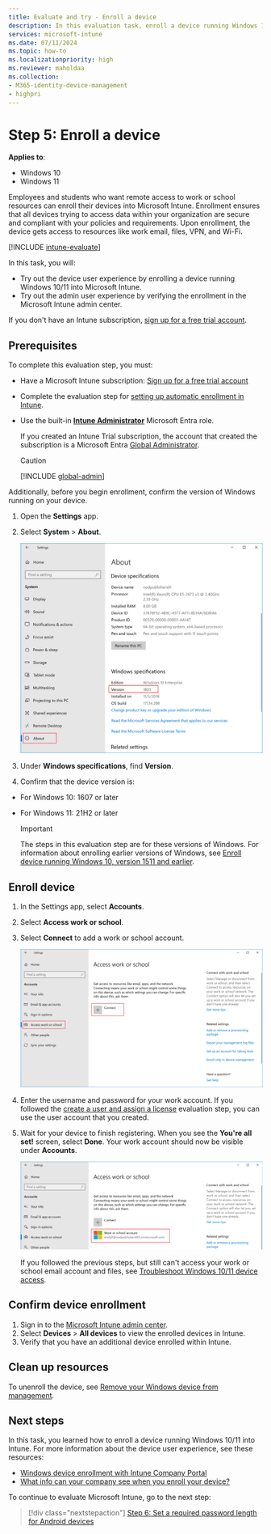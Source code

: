 ```yaml
---
title: Evaluate and try - Enroll a device
description: In this evaluation task, enroll a device running Windows 10/11 into Microsoft Intune.
services: microsoft-intune
ms.date: 07/11/2024
ms.topic: how-to
ms.localizationpriority: high
ms.reviewer: maholdaa
ms.collection:
- M365-identity-device-management
- highpri
---
```


# Step 5: Enroll a device

**Applies to**:
- Windows 10
- Windows 11

Employees and students who want remote access to work or school resources can enroll their devices into Microsoft Intune. Enrollment ensures that all devices trying to access data within your organization are secure and compliant with your policies and requirements. Upon enrollment, the device gets access to resources like work email, files, VPN, and Wi-Fi.

[!INCLUDE [intune-evaluate](../includes/intune-evaluate.md)]

In this task, you will:

* Try out the device user experience by enrolling a device running Windows 10/11 into Microsoft Intune.
* Try out the admin user experience by verifying the enrollment in the Microsoft Intune admin center.

If you don't have an Intune subscription, [sign up for a free trial account](../fundamentals/free-trial-sign-up.md).

## Prerequisites

To complete this evaluation step, you must:

- Have a Microsoft Intune subscription: [Sign up for a free trial account](../fundamentals/free-trial-sign-up.md)
- Complete the evaluation step for [setting up automatic enrollment in Intune](quickstart-setup-auto-enrollment.md).
- Use the built-in **[Intune Administrator](/entra/identity/role-based-access-control/permissions-reference#intune-administrator)** Microsoft Entra role.

  If you created an Intune Trial subscription, the account that created the subscription is a Microsoft Entra [Global Administrator](/entra/identity/role-based-access-control/permissions-reference#global-administrator).

  > [!CAUTION]
  > [!INCLUDE [global-admin](../includes/global-admin.md)]

Additionally, before you begin enrollment, confirm the version of Windows running on your device.

1. Open the **Settings** app.

2. Select **System** > **About**.

   ![Screenshot of your system settings](./media/quickstart-enroll-windows-device/quickstart-enroll-windows-device-02.png)

3. Under **Windows specifications**, find **Version**.

4. Confirm that the device version is:

  * For Windows 10: 1607 or later
  * For Windows 11: 21H2 or later

    > [!IMPORTANT]
    > The steps in this evaluation step are for these versions of Windows. For information about enrolling earlier versions of Windows, see [Enroll device running Windows 10, version 1511 and earlier](../user-help/enroll-windows-10-device.md#enroll-windows-10-version-1511-and-earlier-device).

## Enroll device

1. In the Settings app, select **Accounts**.

2. Select **Access work or school**.

3. Select **Connect** to add a work or school account.

    ![Select Access work school account](./media/quickstart-enroll-windows-device/quickstart-enroll-windows-device-04.png)

4. Enter the username and password for your work account. If you followed the [create a user and assign a license](../fundamentals/quickstart-create-user.md) evaluation step, you can use the user account that you created.

5. Wait for your device to finish registering. When you see the **You're all set!** screen, select **Done**. Your work account should now be visible under **Accounts**.

   ![Screenshot of newly added account](./media/quickstart-enroll-windows-device/quickstart-enroll-windows-device-06.png)

    If you followed the previous steps, but still can't access your work or school email account and files, see [Troubleshoot Windows 10/11 device access](../user-help/troubleshoot-your-windows-10-device-windows.md).

## Confirm device enrollment

1. Sign in to the [Microsoft Intune admin center](https://go.microsoft.com/fwlink/?linkid=2109431).
2. Select **Devices** > **All devices** to view the enrolled devices in Intune.
3. Verify that you have an additional device enrolled within Intune.

## Clean up resources

To unenroll the device, see [Remove your Windows device from management](../user-help/unenroll-your-device-from-intune-windows.md).

## Next steps

In this task, you learned how to enroll a device running Windows 10/11 into Intune. For more information about the device user experience, see these resources:
 * [Windows device enrollment with Intune Company Portal](../user-help/device-enrollment-overview-windows.md)
 * [What info can your company see when you enroll your device?](../user-help/what-info-can-your-company-see-when-you-enroll-your-device-in-intune.md)

To continue to evaluate Microsoft Intune, go to the next step:

> [!div class="nextstepaction"]
> [Step 6: Set a required password length for Android devices](../protect/quickstart-set-password-length-android.md)
